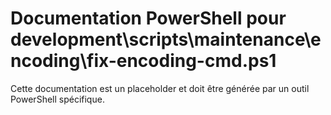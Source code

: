 # Documentation PowerShell pour development\scripts\maintenance\encoding\fix-encoding-cmd.ps1

Cette documentation est un placeholder et doit être générée par un outil PowerShell spécifique.
